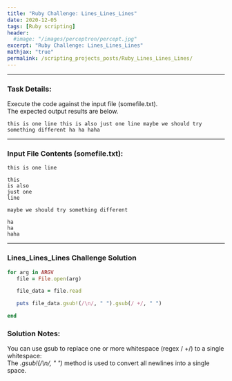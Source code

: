 ```yaml
---
title: "Ruby Challenge: Lines_Lines_Lines"
date: 2020-12-05
tags: [Ruby scripting]
header:
  #image: "/images/perceptron/percept.jpg"
excerpt: "Ruby Challenge: Lines_Lines_Lines"
mathjax: "true"
permalink: /scripting_projects_posts/Ruby_Lines_Lines_Lines/
---
```


---
### Task Details:
Execute the code against the input file (somefile.txt).\
The expected output results are below.
```
this is one line this is also just one line maybe we should try something different ha ha haha
```
---
### Input File Contents (somefile.txt):
```
this is one line

this
is also
just one
line

maybe we should try something different

ha
ha
haha
```

---
### Lines_Lines_Lines Challenge Solution
```ruby
for arg in ARGV
   file = File.open(arg)

   file_data = file.read

   puts file_data.gsub!(/\n/, " ").gsub(/ +/, " ")

end
```

### Solution Notes:
You can use gsub to replace one or more whitespace (regex / +/) to a single whitespace:\
The *.gsub!(/\n/, " ")* method is used to convert all newlines into a single space.
